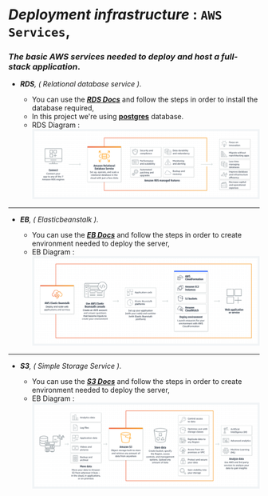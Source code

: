 # _Deployment infrastructure_ : `AWS Services`,
### _The basic **AWS** services needed to deploy and host a full-stack application_.

- _**RDS**, ( Relational database service )_.

  - You can use the _**[RDS Docs](https://docs.aws.amazon.com/rds/index.html?nc2=h_ql_doc_rds)**_ and follow the steps in order to install the database required,
  - In this project we're using **[postgres](https://www.postgresql.org/)** database.
  - RDS Diagram :
![Alt text](../aws/product-page-diagram_Amazon-RDS-Regular-Deployment_HIW-V2.96bc5b3027474538840af756a5f2c636093f311f.png)

<hr>

- _**EB**, ( Elasticbeanstalk )_.

  - You can use the _**[EB Docs](https://docs.aws.amazon.com/elastic-beanstalk/?icmpid=docs_homepage_compute)**_ and follow the steps in order to create environment needed to deploy the server,
  - EB Diagram :
![Alt text](../aws/Product-Page-Diagram_AWS-Elastic-Beanstalk@2x.6027573605a77c0e53606d5264ec7d3053bf26af.png)

<hr>

- _**S3**, ( Simple Storage Service )_.

  - You can use the _**[S3 Docs](https://docs.aws.amazon.com/s3/index.html?nc2=h_ql_doc_s3)**_ and follow the steps in order to create environment needed to deploy the server,
  - EB Diagram :
![Alt text](../images/product-page-diagram_Amazon-S3_HIW.cf4c2bd7aa02f1fe77be8aa120393993e08ac86d.png)
